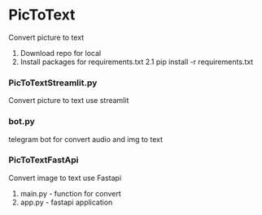 # PicToText
Convert picture to text
1. Download repo for local
2. Install packages for requirements.txt
   2.1 pip install -r requirements.txt

### PicToTextStreamlit.py
Convert picture to text use streamlit

### bot.py
telegram bot for convert audio and img to text

### PicToTextFastApi
Convert image to text use Fastapi
1. main.py - function for convert
2. app.py - fastapi application